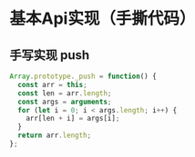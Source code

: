 # 基本Api实现（手撕代码）

## 手写实现 push

```js
Array.prototype._push = function() {
  const arr = this;
  const len = arr.length;
  const args = arguments;
  for (let i = 0; i < args.length; i++) {
    arr[len + i] = args[i];
  }
  return arr.length;
};
```
